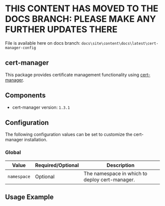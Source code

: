 # THIS CONTENT HAS MOVED TO THE DOCS BRANCH:  PLEASE MAKE ANY FURTHER UPDATES THERE

File is available here on docs branch: ``docs\site\content\docs\latest\cert-manager-config``

## cert-manager

This package provides certificate management functionality using [cert-manager](https://cert-manager.io/docs/).

## Components

* cert-manager version: `1.3.1`

## Configuration

The following configuration values can be set to customize the cert-manager installation.

### Global

| Value | Required/Optional | Description |
|-------|-------------------|-------------|
| `namespace` | Optional | The namespace in which to deploy cert-manager. |

## Usage Example
